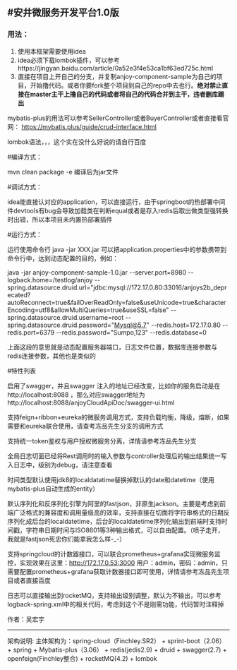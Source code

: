 #安井微服务开发平台1.0版
----------------------------------
### 用法：
1. 使用本框架需要使用idea
2. idea必须下载lombok插件，可以参考https://jingyan.baidu.com/article/0a52e3f4e53ca1bf63ed725c.html
3. 直接在项目上开自己的分支，并复制anjoy-component-sample为自己的项目，开始撸代码。或者你要fork整个项目到自己的repo中去也行。**绝对禁止直接在master主干上撸自己的代码或者将自己的代码合并到主干，违者删库踢出**

mybatis-plus的用法可以参考SellerController或者BuyerController或者直接看官网：
https://mybatis.plus/guide/crud-interface.html

lombok语法，，，这个实在没什么好说的请自行百度

#编译方式：

mvn clean package -e 编译后为jar文件

#调试方式：

idea能直接认对应的application，可以直接运行，由于springboot的热部署中间件devtools有bug会导致加载类在判断equal或者是存入redis后取出做类型强转换时出错，所以本项目未内置热部署插件

#运行方式：

运行使用命令行 java -jar XXX.jar
可以把application.properties中的参数携带到命令行中，达到动态配置的目的，例如：

java -jar anjoy-component-sample-1.0.jar --server.port=8980 --logback.home=/testlog/anjoy --spring.datasource.druid.url="jdbc:mysql://172.17.0.80:33016/anjoys2b_deprecated?autoReconnect=true&failOverReadOnly=false&useUnicode=true&characterEncoding=utf8&allowMultiQueries=true&useSSL=false" --spring.datasource.druid.username=root --spring.datasource.druid.password="Mysql@5.7" --redis.host=172.17.0.80 --redis.port=6379 --redis.password="Sumpo,123" --redis.database=0 

上面这段的意思就是动态配置服务器端口，日志文件位置，数据库连接参数与redis连接参数，其他也是类似的

#特性列表

启用了swagger，并且swagger 注入的地址已经改变，比如你的服务启动是在 http://localhost:8088 ，那么对应swagger地址为 http://localhost:8088/anjoyCloudApiDoc/swagger-ui.html

支持feign+ribbon+eureka的微服务调用方式，支持负载均衡，降级，熔断，如果需要和eureka联合使用，请查考冻品先生分支的调用方式

支持统一token鉴权与用户授权微服务分离，详情请参考冻品先生分支

全局日志切面已经将Rest调用时的输入参数与controller处理后的输出结果统一写入日志中，级别为debug，请注意查看

时间类型默认使用jdk8的localdatatime替换掉默认的date和datetime（使用mybatis-plus自动生成的entity）

默认序列化和反序列化引擎为阿里的fastjson，非原生jackson。主要是考虑到前端广泛格式的兼容度和调用量级高的效率，支持直接在切面将字符串格式的日期反序列化成后台的localdatetime，后台的localdatetime序列化输出到前端时支持时间戳，字符串日期时间与ISO8601等3种输出格式，可以自由配置。（喷子走开，我就是fastjson死忠你们能拿我怎么样-_-）

支持springcloud的计数器接口，可以联合prometheus+grafana实现微服务监控，实现效果在这里：http://172.17.0.53:3000 用户：admin，密码：admin，只需要配置prometheus+grafana获取计数器接口即可使用，详情请参考冻品先生项目或者直接百度

日志可以直接输出到rocketMQ，支持输出级别调整，默认为不输出，可以参考logback-spring.xml中的相关代码，考虑到这个不是刚需功能，代码暂时注释掉

作者：吴宏宇

-----------------------------------
架构说明:
主体架构为：spring-cloud（Finchley.SR2） + sprint-boot（2.06） + spring + Mybatis-plus（3.06） + redis(jedis2.9) + druid + swagger(2.7) + openfeign(Finchley整合) + rocketMQ(4.2) + lombok